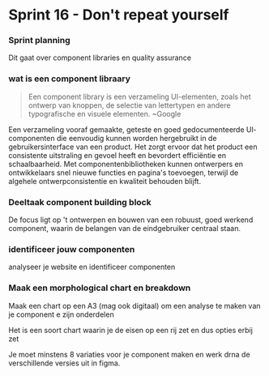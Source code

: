 # Sprint 16 - Don't repeat yourself
### Sprint planning
Dit gaat over component libraries en quality assurance

### wat is een component libraary
> Een component library is een verzameling UI-elementen, zoals het ontwerp van knoppen, de selectie van lettertypen en andere typografische en visuele elementen. ~Google

Een verzameling vooraf gemaakte, geteste en goed gedocumenteerde Ul-componenten die eenvoudig kunnen worden hergebruikt in de gebruikersinterface van een product.
Het zorgt ervoor dat het product een consistente uitstraling en gevoel heeft en bevordert efficiëntie en schaalbaarheid.
Met componentenbibliotheken kunnen ontwerpers en ontwikkelaars snel nieuwe functies en pagina's toevoegen, terwijl de algehele ontwerpconsistentie en kwaliteit behouden blijft.

### Deeltaak component building block
De focus ligt op 't ontwerpen en bouwen van een robuust, goed werkend component, waarin de belangen van de eindgebruiker centraal staan.

### identificeer jouw componenten
analyseer je website en identificeer componenten

### Maak een morphological chart en breakdown
Maak een chart op een A3 (mag ook digitaal) om een analyse te maken van je component e zijn onderdelen

Het is een soort chart waarin je de eisen op een rij zet en dus opties erbij zet

Je moet minstens 8 variaties voor je component maken en werk drna de verschillende versies uit in figma. 
 